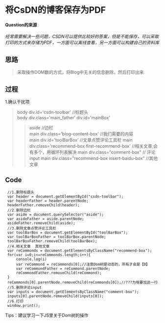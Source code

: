 # 将CsDN的博客保存为PDF

#### Question的来源
*经常需要解决一些问题，CSDN可以提供比较好的答案，但是不能保存，可以采取打印的方式来存储为PDF，一方面可以离线查看，另一方面可以构建自己的资料库*

## 思路

> 采取操作DOM数的方式，将Blog中无关的信息删除，然后打印出来

## 过程

1.确认干扰项
> body div.id='csdn-toolbar'   //标题头  
> body div.class='main_father' div.id='mainBox'   
>> aside //边栏  
>> main div.class='blog-content-box'  //我们需要的内容  
>> main div.id='toolBarBox'  //文章点赞评论工具栏
>> main div.class='recommend-box first-recommend-box' //相关文章,会有多个，用循环列表解决
>> main div.class="comment-box" // 评论input
>> main div.class="recommend-box insert-baidu-box" //其他文章
>


## Code

```
 //1.删除标题头
 var header = document.getElementById("csdn-toolbar");
 var headerFather = header.parentNode;
 headerFather.removeChild(header);
 //2.删除边栏
 var aside = document.querySelector("aside");
 var asideFather = aside.parentNode;
 asideFather.removeChild(aside);
 //3.删除文章点赞评论工具栏
 var toolBarBox = document.getElementById("toolBarBox");
 var toolBarBoxFather = toolBarBox.parentNode;
 toolBarBoxFather.removeChild(toolBarBox);
 //4.相关文章  其他文章
 var reCommonds = document.getElementsByClassName("recommend-box");
 for(var i=0;i<=reCommonds.length;i++){
     console.log(i)
     var reCommond = reCommonds[0];//注意Dom树是动态的，所有才会是【0】
     var reCommondFather = reCommond.parentNode;
     reCommondFather.removeChild(reCommond);
 }
 reCommonds[0].parentNode.removeChild(reCommonds[0]);//???为啥要加这一行
 //5.删除评论input 
 var inputs = document.getElementsByClassName("comment-box");
 inputs[0].parentNode.removeChild(inputs[0]);
 //6.打印
 window.print();
```

Tips：建议学习一下JS里关于Dom树的操作